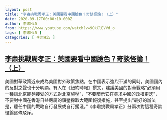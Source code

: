 ```yaml
---
layout: post
title: "李肅挑戰周孝正：美國要看中國臉色？奇談怪論！（上）"
date: 2020-09-17T00:00:10.000Z
author: 李肃Hi5
from: https://www.youtube.com/watch?v=9OkClEVVd_o
tags: [ 李肃Hi5 ]
categories: [ 李肃Hi5 ]
---
```

<!--1600300810000-->
[李肅挑戰周孝正：美國要看中國臉色？奇談怪論！（上）](https://www.youtube.com/watch?v=9OkClEVVd_o)
------

<div>
美國對華政策近來成為美國對外政策焦點，在中國表示強烈不滿的同時，美國國內的反對之聲也十分明顯。有人在《紐約時報》撰文，建議美國的對華戰略“必須用一種讓北京能夠接受的方式對北京施壓”，“不要暗示它在尋求中國的政權更迭”，不要對中國在香港日益嚴厲的鎮壓採取大範圍報復措施，甚至提出“最好的辦法是，聽任中國的戰略自行發展或自行擱淺。”《李肅挑戰周孝正》分兩次對這種奇談怪論逐條駁斥。
</div>
